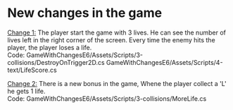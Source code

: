 # New changes in the game

<ins>Change 1:</ins> The player start the game with 3 lives. He can see the number of lives left in the right corner of the screen.
Every time the enemy hits the player, the player loses a life.<br/>
Code: GameWithChangesE6/Assets/Scripts/3-collisions/DestroyOnTrigger2D.cs
GameWithChangesE6/Assets/Scripts/4-text/LifeScore.cs

<ins>Change 2:</ins> There is a new bonus in the game, Whene the player collect a 'L' he gets 1 life.<br/>
Code: GameWithChangesE6/Assets/Scripts/3-collisions/MoreLife.cs
